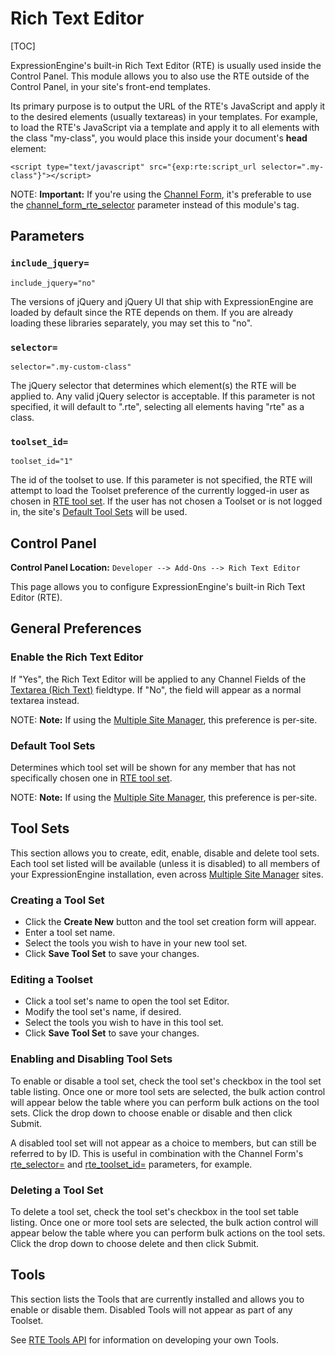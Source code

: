 <!--
    This source file is part of the open source project
    ExpressionEngine User Guide (https://github.com/ExpressionEngine/ExpressionEngine-User-Guide)

    @link      https://expressionengine.com/
    @copyright Copyright (c) 2003-2019, EllisLab Corp. (https://ellislab.com)
    @license   https://expressionengine.com/license Licensed under Apache License, Version 2.0
-->

# Rich Text Editor

[TOC]

ExpressionEngine's built-in Rich Text Editor (RTE) is usually used inside the Control Panel. This module allows you to also use the RTE outside of the Control Panel, in your site's front-end templates.

Its primary purpose is to output the URL of the RTE's JavaScript and apply it to the desired elements (usually textareas) in your templates. For example, to load the RTE's JavaScript via a template and apply it to all elements with the class "my-class", you would place this inside your document's **head** element:

    <script type="text/javascript" src="{exp:rte:script_url selector=".my-class"}"></script>

NOTE: **Important:** If you're using the [Channel Form](channels/channel-form/overview.md), it's preferable to use the [channel_form_rte_selector](channels/channel-form/overview.md#rte_selector) parameter instead of this module's tag.

## Parameters

### `include_jquery=`

    include_jquery="no"

The versions of jQuery and jQuery UI that ship with ExpressionEngine are loaded by default since the RTE depends on them. If you are already loading these libraries separately, you may set this to "no".

### `selector=`

    selector=".my-custom-class"

The jQuery selector that determines which element(s) the RTE will be applied to. Any valid jQuery selector is acceptable. If this parameter is not specified, it will default to ".rte", selecting all elements having "rte" as a class.

### `toolset_id=`

    toolset_id="1"

The id of the toolset to use. If this parameter is not specified, the RTE will attempt to load the Toolset preference of the currently logged-in user as chosen in [RTE tool set](control-panel/member-profile.md#publishing-settings). If the user has not chosen a Toolset or is not logged in, the site's [Default Tool Sets](#default-tool-sets) will be used.

## Control Panel

**Control Panel Location:** `Developer --> Add-Ons --> Rich Text Editor`

This page allows you to configure ExpressionEngine's built-in Rich Text Editor (RTE).

## General Preferences

### Enable the Rich Text Editor

If "Yes", the Rich Text Editor will be applied to any Channel Fields of the [Textarea (Rich Text)](control-panel/field-manager.md#createedit-field) fieldtype. If "No", the field will appear as a normal textarea instead.

NOTE: **Note:** If using the [Multiple Site Manager](control-panel/msm.md), this preference is per-site.

### Default Tool Sets

Determines which tool set will be shown for any member that has not specifically chosen one in [RTE tool set](control-panel/member-profile.md#publishing-settings).

NOTE: **Note:** If using the [Multiple Site Manager](control-panel/msm.md), this preference is per-site.

## Tool Sets

This section allows you to create, edit, enable, disable and delete tool sets. Each tool set listed will be available (unless it is disabled) to all members of your ExpressionEngine installation, even across [Multiple Site Manager](control-panel/msm.md) sites.

### Creating a Tool Set

- Click the **Create New** button and the tool set creation form will appear.
- Enter a tool set name.
- Select the tools you wish to have in your new tool set.
- Click **Save Tool Set** to save your changes.

### Editing a Toolset

- Click a tool set's name to open the tool set Editor.
- Modify the tool set's name, if desired.
- Select the tools you wish to have in this tool set.
- Click **Save Tool Set** to save your changes.

### Enabling and Disabling Tool Sets

To enable or disable a tool set, check the tool set's checkbox in the tool set table listing. Once one or more tool sets are selected, the bulk action control will appear below the table where you can perform bulk actions on the tool sets. Click the drop down to choose enable or disable and then click Submit.

A disabled tool set will not appear as a choice to members, but can still be referred to by ID. This is useful in combination with the Channel Form's [rte_selector=](channels/channel-form/overview.md#rte_selector) and [rte_toolset_id=](channels/channel-form/overview.md#rte_toolset_id) parameters, for example.

### Deleting a Tool Set

To delete a tool set, check the tool set's checkbox in the tool set table listing. Once one or more tool sets are selected, the bulk action control will appear below the table where you can perform bulk actions on the tool sets. Click the drop down to choose delete and then click Submit.

## Tools

This section lists the Tools that are currently installed and allows you to enable or disable them. Disabled Tools will not appear as part of any Toolset.

See [RTE Tools API](development/rte-tools.md) for information on developing your own Tools.
